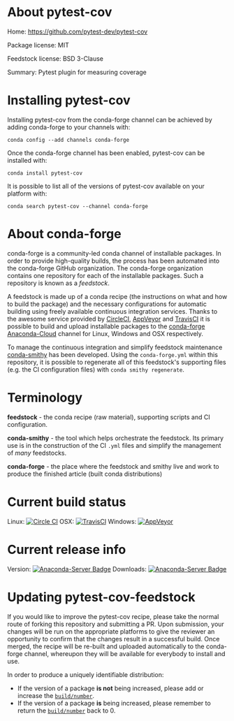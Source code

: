 About pytest-cov
================

Home: https://github.com/pytest-dev/pytest-cov

Package license: MIT

Feedstock license: BSD 3-Clause

Summary: Pytest plugin for measuring coverage



Installing pytest-cov
=====================

Installing pytest-cov from the conda-forge channel can be achieved by adding conda-forge to your channels with:

```
conda config --add channels conda-forge
```

Once the conda-forge channel has been enabled, pytest-cov can be installed with:

```
conda install pytest-cov
```

It is possible to list all of the versions of pytest-cov available on your platform with:

```
conda search pytest-cov --channel conda-forge
```


About conda-forge
=================

conda-forge is a community-led conda channel of installable packages.
In order to provide high-quality builds, the process has been automated into the
conda-forge GitHub organization. The conda-forge organization contains one repository 
for each of the installable packages. Such a repository is known as a *feedstock*.

A feedstock is made up of a conda recipe (the instructions on what and how to build
the package) and the necessary configurations for automatic building using freely
available continuous integration services. Thanks to the awesome service provided by
[CircleCI](https://circleci.com/), [AppVeyor](http://www.appveyor.com/)
and [TravisCI](https://travis-ci.org/) it is possible to build and upload installable
packages to the [conda-forge](https://anaconda.org/conda-forge)
[Anaconda-Cloud](http://docs.anaconda.org/) channel for Linux, Windows and OSX respectively.

To manage the continuous integration and simplify feedstock maintenance
[conda-smithy](http://github.com/conda-forge/conda-smithy) has been developed.
Using the ``conda-forge.yml`` within this repository, it is possible to regenerate all of
this feedstock's supporting files (e.g. the CI configuration files) with ``conda smithy regenerate``.


Terminology
===========

**feedstock** - the conda recipe (raw material), supporting scripts and CI configuration.

**conda-smithy** - the tool which helps orchestrate the feedstock.
                   Its primary use is in the construction of the CI ``.yml`` files
                   and simplify the management of *many* feedstocks.

**conda-forge** - the place where the feedstock and smithy live and work to
                  produce the finished article (built conda distributions)

Current build status
====================

Linux: [![Circle CI](https://circleci.com/gh/conda-forge/pytest-cov-feedstock.svg?style=svg)](https://circleci.com/gh/conda-forge/pytest-cov-feedstock)
OSX: [![TravisCI](https://travis-ci.org/conda-forge/pytest-cov-feedstock.svg?branch=master)](https://travis-ci.org/conda-forge/pytest-cov-feedstock) 
Windows: [![AppVeyor](https://ci.appveyor.com/api/projects/status/github/conda-forge/pytest-cov-feedstock?svg=True)](https://ci.appveyor.com/project/conda-forge/pytest-cov-feedstock/branch/master)

Current release info
====================
Version: [![Anaconda-Server Badge](https://anaconda.org/conda-forge/pytest-cov/badges/version.svg)](https://anaconda.org/conda-forge/pytest-cov)
Downloads: [![Anaconda-Server Badge](https://anaconda.org/conda-forge/pytest-cov/badges/downloads.svg)](https://anaconda.org/conda-forge/pytest-cov)


Updating pytest-cov-feedstock
=============================

If you would like to improve the pytest-cov recipe, please take the normal
route of forking this repository and submitting a PR. Upon submission, your changes will
be run on the appropriate platforms to give the reviewer an opportunity to confirm that the
changes result in a successful build. Once merged, the recipe will be re-built and uploaded
automatically to the conda-forge channel, whereupon they will be available for everybody to
install and use.

In order to produce a uniquely identifiable distribution:
 * If the version of a package **is not** being increased, please add or increase
   the [``build/number``](http://conda.pydata.org/docs/building/meta-yaml.html#build-number-and-string). 
 * If the version of a package **is** being increased, please remember to return
   the [``build/number``](http://conda.pydata.org/docs/building/meta-yaml.html#build-number-and-string)
   back to 0.
